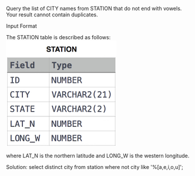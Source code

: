 Query the list of CITY names from STATION that do not end with vowels. Your result cannot contain duplicates.

Input Format

The STATION table is described as follows:
![alt text](https://github.com/ruchakhopkar/Hackerrank_SQL/blob/main/1449345840-5f0a551030-Station.jpg)

where LAT_N is the northern latitude and LONG_W is the western longitude.

Solution:
select distinct city from station
where not city like '%[a,e,i,o,u]';
